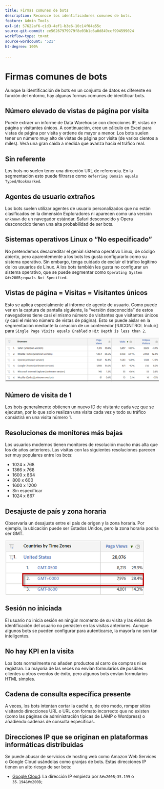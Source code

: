 ```yaml
---
title: Firmas comunes de bots
description: Reconoce los identificadores comunes de bots.
feature: Admin Tools
exl-id: 57622af6-c1d3-4ef1-b3e6-10c14f04a55c
source-git-commit: ee56267979979f8e03b1c6a0d849ccf994599024
workflow-type: tm+mt
source-wordcount: '521'
ht-degree: 100%

---
```


# Firmas comunes de bots

Aunque la identificación de bots en un conjunto de datos es diferente en función del entorno, hay algunas formas comunes de identificar bots.

## Número elevado de vistas de página por visita

Puede extraer un informe de Data Warehouse con direcciones IP, vistas de página y visitantes únicos. A continuación, cree un cálculo en Excel para vistas de página por visita y ordene de mayor a menor. Los bots suelen tener un número muy alto de vistas de página por visita (de varios cientos a miles). Verá una gran caída a medida que avanza hacia el tráfico real.

## Sin referente

Los bots no suelen tener una dirección URL de referencia. En la segmentación esto puede filtrarse como `Referring Domain equals Typed/Bookmarked`.

## Agentes de usuario extraños

Los bots suelen utilizar agentes de usuario personalizados que no están clasificados en la dimensión Exploradores ni aparecen como una versión `unknown` de un navegador estándar. Safari desconocido y Opera desconocido tienen una alta probabilidad de ser bots.

## Sistemas operativos Linux o “No especificado”

No pretendemos desacreditar el genial sistema operativo Linux, de código abierto, pero aparentemente a los bots les gusta configurarlo como su sistema operativo. Sin embargo, tenga cuidado de excluir el tráfico legítimo de los usuarios de Linux. A los bots también les gusta no configurar un sistema operativo, que se puede segmentar como `Operating System &#x200B;equals Not Specified`.

## Vistas de página = Visitas = Visitantes únicos

Esto se aplica especialmente al informe de agente de usuario. Como puede ver en la captura de pantalla siguiente, la “versión desconocida” de estos navegadores tiene casi el mismo número de visitantes que visitantes únicos (y casi el mismo número de vistas de página). Esto se puede aislar en la segmentación mediante la creación de un contenedor [!UICONTROL Incluir] para `Single Page Visits equals Enabled` o `Hit Depth is less than 2`.

![](assets/bots-browsers-unknown.png)

## Número de visita de 1

Los bots generalmente obtienen un nuevo ID de visitante cada vez que se ejecutan, por lo que solo realizan una visita cada vez y todo su tráfico consistirá en una visita número 1.

## Resoluciones de monitores más bajas

Los usuarios modernos tienen monitores de resolución mucho más alta que los de años anteriores. Las visitas con las siguientes resoluciones parecen ser muy populares entre los bots:

* 1024 x 768&#x200B;&#x200B;
* 1366 x 768
* 1600 x 864
* 800 x 600
* 1600 x 1200
* Sin especificar
* 1024 x 667

## Desajuste de país y zona horaria

Observaría un desajuste entre el país de origen y la zona horaria. Por ejemplo, la ubicación puede ser Estados Unidos, pero la zona horaria podría ser GMT.

![](assets/bots-country-time-zone.png)

## Sesión no iniciada

El usuario no inicia sesión en ningún momento de su visita y las eVars de identificación del usuario no persisten en las visitas anteriores. Aunque algunos bots se pueden configurar para autenticarse, la mayoría no son tan inteligentes.

## No hay KPI en la visita

Los bots normalmente no añaden productos al carro de compras ni se registran. La mayoría de las veces no envían formularios de posibles clientes u otros eventos de éxito, pero algunos bots envían formularios HTML simples.

## Cadena de consulta específica presente

A veces, los bots intentan cortar la caché o, de otro modo, romper sitios visitando direcciones URL o URL con formato incorrecto que no existen (como las páginas de administración típicas de LAMP o Wordpress) o añadiendo cadenas de consulta específicas.

## Direcciones IP que se originan en plataformas informáticas distribuidas

Se puede abusar de servicios de hosting web como Amazon Web Services o Google Cloud usándolas como granjas de bots. Estas direcciones IP tienen un alto riesgo de ser bots:
&#x200B;
* [Google Cloud](https://cloud.google.com/compute/): La dirección IP empieza por `&#x200B;35.199` o `35.194&#x200B;`
